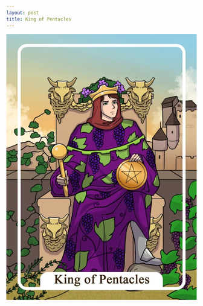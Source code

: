 ```yaml
---
layout: post
title: King of Pentacles
---
```


![](../images/King-of-Pentacles-Tarot-Card-Meaning-732x1024.webp)
